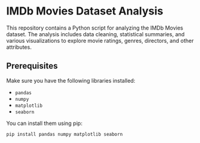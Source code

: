 # IMDb Movies Dataset Analysis

This repository contains a Python script for analyzing the IMDb Movies dataset. The analysis includes data cleaning, statistical summaries, and various visualizations to explore movie ratings, genres, directors, and other attributes.

## Prerequisites

Make sure you have the following libraries installed:

- `pandas`
- `numpy`
- `matplotlib`
- `seaborn`

You can install them using pip:

```bash
pip install pandas numpy matplotlib seaborn
